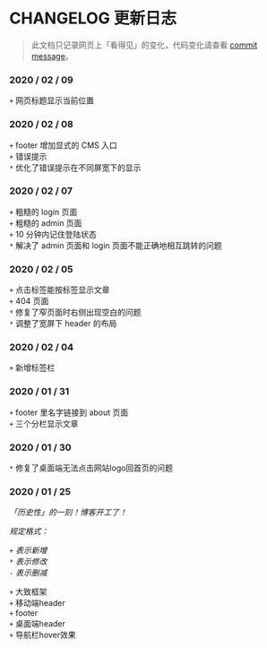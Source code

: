 # CHANGELOG 更新日志

> 此文档只记录网页上「看得见」的变化，代码变化请查看 [commit message](https://github.com/purple4pur/blog-with-cms/commits/master)。

### 2020 / 02 / 09

`+` 网页标题显示当前位置

### 2020 / 02 / 08

`+` footer 增加显式的 CMS 入口<br />
`+` 错误提示<br />
`*` 优化了错误提示在不同屏宽下的显示

### 2020 / 02 / 07

`+` 粗糙的 login 页面<br />
`+` 粗糙的 admin 页面<br />
`+` 10 分钟内记住登陆状态<br />
`*` 解决了 admin 页面和 login 页面不能正确地相互跳转的问题

### 2020 / 02 / 05

`+` 点击标签能按标签显示文章<br />
`+` 404 页面<br />
`*` 修复了窄页面时右侧出现空白的问题<br />
`*` 调整了宽屏下 header 的布局

### 2020 / 02 / 04

`+` 新增标签栏

### 2020 / 01 / 31

`+` footer 里名字链接到 about 页面<br />
`+` 三个分栏显示文章

### 2020 / 01 / 30

`*` 修复了桌面端无法点击网站logo回首页的问题

### 2020 / 01 / 25

*「历史性」的一刻！博客开工了！*

*规定格式：*

`+` *表示新增*<br />
`*` *表示修改*<br />
`-` *表示删减*

`+` 大致框架<br />
`+` 移动端header<br />
`+` footer<br />
`+` 桌面端header<br />
`+` 导航栏hover效果
